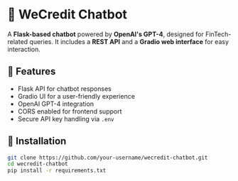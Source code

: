 # 📝 WeCredit Chatbot  

A **Flask-based chatbot** powered by **OpenAI's GPT-4**, designed for FinTech-related queries. It includes a **REST API** and a **Gradio web interface** for easy interaction.  

## 🚀 Features  
- Flask API for chatbot responses  
- Gradio UI for a user-friendly experience  
- OpenAI GPT-4 integration  
- CORS enabled for frontend support  
- Secure API key handling via `.env`  

## 📂 Installation  

```bash
git clone https://github.com/your-username/wecredit-chatbot.git
cd wecredit-chatbot
pip install -r requirements.txt
